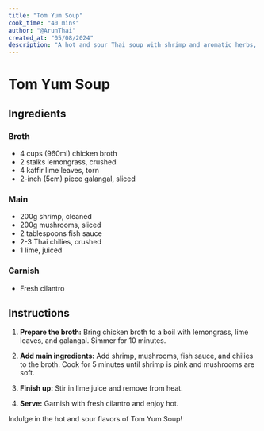```yaml
---
title: "Tom Yum Soup"
cook_time: "40 mins"
author: "@ArunThai"
created_at: "05/08/2024"
description: "A hot and sour Thai soup with shrimp and aromatic herbs, perfect for a refreshing yet spicy meal."
---
```


# Tom Yum Soup

## Ingredients

### Broth

- 4 cups (960ml) chicken broth
- 2 stalks lemongrass, crushed
- 4 kaffir lime leaves, torn
- 2-inch (5cm) piece galangal, sliced

### Main

- 200g shrimp, cleaned
- 200g mushrooms, sliced
- 2 tablespoons fish sauce
- 2-3 Thai chilies, crushed
- 1 lime, juiced

### Garnish

- Fresh cilantro

## Instructions

1. **Prepare the broth:** Bring chicken broth to a boil with lemongrass, lime leaves, and galangal. Simmer for 10 minutes.

2. **Add main ingredients:** Add shrimp, mushrooms, fish sauce, and chilies to the broth. Cook for 5 minutes until shrimp is pink and mushrooms are soft.

3. **Finish up:** Stir in lime juice and remove from heat.

4. **Serve:** Garnish with fresh cilantro and enjoy hot.

Indulge in the hot and sour flavors of Tom Yum Soup!
